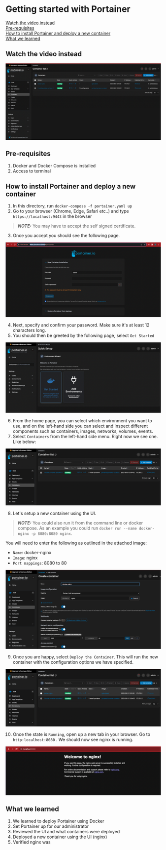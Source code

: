 # Getting started with Portainer


[Watch the video instead](#Watch-the-video-instead) \
[Pre-requisites](#Pre-requisites) \
[How to install Portainer and deploy a new container](#How-to-install-Portainer-and-deploy-a-new-container) \
[What we learned](#What-we-learned)

## Watch the video instead

[![IMAGE ALT TEXT](./images/portainer.png)](http://www.youtube.com/watch?v=YOUTUBE_VIDEO_ID_HERE "Video Title")

## Pre-requisites

1. Docker and Docker Compose is installed
2. Access to terminal

## How to install Portainer and deploy a new container

1. In this directory, run `docker-compose -f portainer.yaml up`
2. Go to your browser (Chrome, Edge, Safari etc..) and type `https://localhost:9443` in the browser

> **_NOTE:_**  You may have to accept the self signed certificate. 

3. Once you accept you should see the following page.

![Setting up the admin page](./images/admin-setup.png)

4. Next, specify and confirm your password. Make sure it's at least 12 characters long.
5. You should then be greeted by the following page, select `Get Started`

![Getting started](./images/get-started-select.png)

6. From the home page, you can select which environment you want to use, and on the left-hand side you can select and inspect different components such as containers, images, networks, volumes, events.
7. Select `Containers` from the left-hand side menu. Right now we see one. Like below:

![Container list](./images/container-list.png)

8. Let's setup a new container using the UI.

> **_NOTE:_**  You could also run it from the command line or docker compose. As an example you could run `docker run --name docker-nginx -p 8080:8080 nginx`.

You will need to enter the following as outlined in the attached image:

- `Name`: docker-nginx
- `Image`: nginx
- `Port mappings`: 8080 to 80

![Container list](./images/add-container.png)

9. Once you are happy, select `Deploy the Container`. This will run the new container with the configuration options we have specified.

![Container list](./images/new-container.png)

10. Once the state is `Running`, open up a new tab in your browser. Go to `http:localhost:8080` . We should now see nginx is running.

![Nginx](./images/nginx.png)

## What we learned

1. We learned to deploy Portainer using Docker
2. Set Portainer up for our administrator
3. Reviewed the UI and what containers were deployed
4. Deployed a new container using the UI (nginx)
5. Verified nginx was 